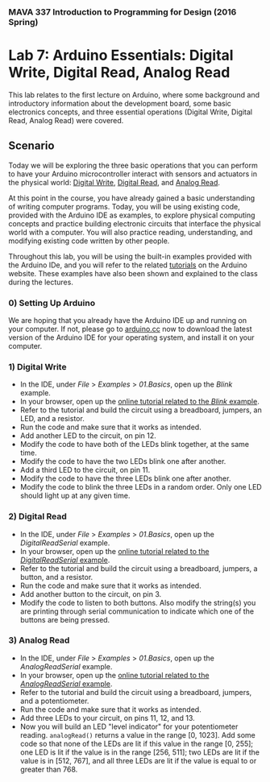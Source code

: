 ### MAVA 337 Introduction to Programming for Design  (2016 Spring)

# Lab 7: Arduino Essentials: Digital Write, Digital Read, Analog Read

This lab relates to the first lecture on Arduino, where some background and introductory information about the development board, some basic electronics concepts, and three essential operations (Digital Write, Digital Read, Analog Read) were covered.

## Scenario

Today we will be exploring the three basic operations that you can perform to have your Arduino microcontroller interact with sensors and actuators in the physical world: [Digital Write](https://www.arduino.cc/en/Reference/DigitalWrite), [Digital Read](https://www.arduino.cc/en/Reference/DigitalRead), and [Analog Read](https://www.arduino.cc/en/Reference/AnalogRead).

At this point in the course, you have already gained a basic understanding of writing computer programs. Today, you will be using existing code, provided with the Arduino IDE as examples, to explore physical computing concepts and practice building electronic circuits that interface the physical world with a computer. You will also practice reading, understanding, and modifying existing code written by other people.

Throughout this lab, you will be using the built-in examples provided with the Arduino IDe, and you will refer to the related [tutorials](https://www.arduino.cc/en/Tutorial/HomePage) on the Arduino website. These examples have also been shown and explained to the class during the lectures.

### 0) Setting Up Arduino

We are hoping that you already have the Arduino IDE up and running on your computer. If not, please go to [arduino.cc](http://arduino.cc/) now to download the latest version of the Arduino IDE for your operating system, and install it on your computer.

### 1) Digital Write

- In the IDE, under *File* > *Examples* > *01.Basics*, open up the *Blink* example.
- In your browser, open up the [online tutorial related to the *Blink* example](https://www.arduino.cc/en/Tutorial/Blink).
- Refer to the tutorial and build the circuit using a breadboard, jumpers, an LED, and a resistor.
- Run the code and make sure that it works as intended.
- Add another LED to the circuit, on pin 12.
- Modify the code to have both of the LEDs blink together, at the same time.
- Modify the code to have the two LEDs blink one after another.
- Add a third LED to the circuit, on pin 11.
- Modify the code to have the three LEDs blink one after another.
- Modify the code to blink the three LEDs in a random order. Only one LED should light up at any given time.

### 2) Digital Read

- In the IDE, under *File* > *Examples* > *01.Basics*, open up the *DigitalReadSerial* example.
- In your browser, open up the [online tutorial related to the *DigitalReadSerial* example](https://www.arduino.cc/en/Tutorial/DigitalReadSerial).
- Refer to the tutorial and build the circuit using a breadboard, jumpers, a button, and a resistor.
- Run the code and make sure that it works as intended.
- Add another button to the circuit, on pin 3.
- Modify the code to listen to both buttons. Also modify the string(s) you are printing through serial communication to indicate which one of the buttons are being pressed.

### 3) Analog Read

- In the IDE, under *File* > *Examples* > *01.Basics*, open up the *AnalogReadSerial* example.
- In your browser, open up the [online tutorial related to the *AnalogReadSerial* example](https://www.arduino.cc/en/Tutorial/AnalogReadSerial).
- Refer to the tutorial and build the circuit using a breadboard, jumpers, and a potentiometer.
- Run the code and make sure that it works as intended.
- Add three LEDs to your circuit, on pins 11, 12, and 13.
- Now you will build an LED "level indicator" for your potentiometer reading. `analogRead()` returns a value in the range [0, 1023]. Add some code so that none of the LEDs are lit if this value in the range [0, 255]; one LED is lit if the value is in the range [256, 511]; two LEDs are lit if the value is in [512, 767], and all three LEDs are lit if the value is equal to or greater than 768.
